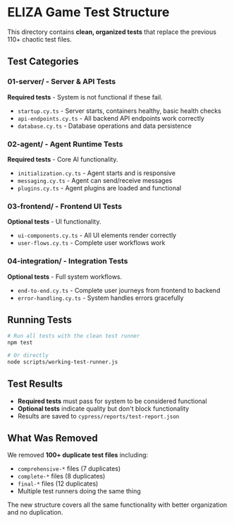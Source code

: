 # ELIZA Game Test Structure

This directory contains **clean, organized tests** that replace the previous 110+ chaotic test files.

## Test Categories

### 01-server/ - Server & API Tests

**Required tests** - System is not functional if these fail.

- `startup.cy.ts` - Server starts, containers healthy, basic health checks
- `api-endpoints.cy.ts` - All backend API endpoints work correctly
- `database.cy.ts` - Database operations and data persistence

### 02-agent/ - Agent Runtime Tests

**Required tests** - Core AI functionality.

- `initialization.cy.ts` - Agent starts and is responsive
- `messaging.cy.ts` - Agent can send/receive messages
- `plugins.cy.ts` - Agent plugins are loaded and functional

### 03-frontend/ - Frontend UI Tests

**Optional tests** - UI functionality.

- `ui-components.cy.ts` - All UI elements render correctly
- `user-flows.cy.ts` - Complete user workflows work

### 04-integration/ - Integration Tests

**Optional tests** - Full system workflows.

- `end-to-end.cy.ts` - Complete user journeys from frontend to backend
- `error-handling.cy.ts` - System handles errors gracefully

## Running Tests

```bash
# Run all tests with the clean test runner
npm test

# Or directly
node scripts/working-test-runner.js
```

## Test Results

- **Required tests** must pass for system to be considered functional
- **Optional tests** indicate quality but don't block functionality
- Results are saved to `cypress/reports/test-report.json`

## What Was Removed

We removed **100+ duplicate test files** including:

- `comprehensive-*` files (7 duplicates)
- `complete-*` files (8 duplicates)
- `final-*` files (12 duplicates)
- Multiple test runners doing the same thing

The new structure covers all the same functionality with better organization and no duplication.
